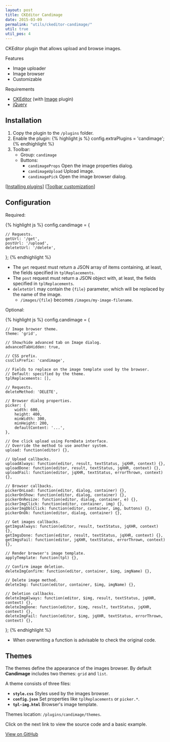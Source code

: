 ```yaml
---
layout: post
title: CKEditor Candimage
date: 2015-03-09
permalink: "utils/ckeditor-candimage/"
util: true
util_pos: 4
---
```


CKEditor plugin that allows upload and browse images.

<div class="grid grid-pad ctable">
    <div class="col-1-2">
        <div class="content">
            <div class="cheader">Features</div>
            <div class="cbody">
                <ul>
                    <li>Image uploader</li>
                    <li>Image browser</li>
                    <li>Customizable</li>
                </ul>
            </div>
        </div>
    </div>
    <div class="col-1-2">
        <div class="content">
            <div class="cheader">Requirements</div>
            <div class="cbody">
                <ul>
                    <li><a href="http://ckeditor.com">CKEditor</a> (with <a href="http://ckeditor.com/addon/image">Image</a> plugin)</li>
                    <li><a href="http://jquery.com/">jQuery</a></li>
                </ul>
            </div>
        </div>
    </div>
</div>

## Installation

1. Copy the plugin to the <code>/plugins</code> folder.
2. Enable the plugin:
{% highlight js %}
config.extraPlugins = 'candimage';
{% endhighlight %}
3. Toolbar:
    - Group: <code>candimage</code>
    - Buttons:
        - <code>candimageProps</code> Open the image properties dialog.
        - <code>candimageUpload</code> Upload image.
        - <code>candimagePick</code> Open the image browser dialog.

[<a href="http://docs.ckeditor.com/#!/guide/dev_plugins">Installing plugins</a>]
[<a href="http://docs.ckeditor.com/#!/guide/dev_toolbar">Toolbar customization</a>]

## Configuration

Required:

{% highlight js %}
config.candimage = {

    // Requests.
    getUrl: '/get',
    postUrl: '/upload',
    deletetUrl: '/delete',
};
{% endhighlight %}

- The <code>get</code> request must return a JSON array of items containing, at least, the fields specified in <code>tplReplacements</code>.
- The <code>post</code> request must return a JSON object with, at least, the fields specified in <code>tplReplacements</code>.
- <code>deletetUrl</code> may contain the <code>{file}</code> parameter, which will be replaced by the name of the image.
    - <code>/images/{file}</code> becomes <code>/images/my-image-filename</code>.

Optional:

{% highlight js %}
config.candimage = {

    // Image browser theme.
    theme: 'grid',

    // Show/hide advanced tab on Image dialog.
    advancedTabHidden: true,

    // CSS prefix.
    cssClsPrefix: 'candimage',

    // Fields to replace on the image template used by the browser.
    // Default: specified by the theme.
    tplReplacements: [],

    // Requests.
    deleteMethod: 'DELETE',

    // Browser dialog properties.
    picker: {
        width: 600,
        height: 400,
        minWidth: 300,
        minHeight: 200,
        defaultContent: '...',
    },

    // One click upload using FormData interface.
    // Override the method to use another system.
    upload: function(editor) {},

    // Upload callbacks.
    uploadAlways: function(editor, result, textStatus, jqXHR, context) {},
    uploadDone: function(editor, result, textStatus, jqXHR, context) {},
    uploadFail: function(editor, jqXHR, textStatus, errorThrown, context) {},

    // Browser callbacks.
    pickerOnLoad: function(editor, dialog, container) {},
    pickerOnShow: function(editor, dialog, container) {},
    pickerOnResize: function(editor, dialog, container, e) {},
    pickerImgClick: function(editor, container, img) {},
    pickerImgDblClick: function(editor, container, img, buttons) {},
    pickerOnOk: function(editor, dialog, container) {},

    // Get images callbacks.
    getImgsAlways: function(editor, result, textStatus, jqXHR, context) {},
    getImgsDone: function(editor, result, textStatus, jqXHR, context) {},
    getImgsFail: function(editor, jqXHR, textStatus, errorThrown, context) {},

    // Render browser's image template.
    applyTemplate: function(tpl) {},

    // Confirm image deletion.
    deleteImgConfirm: function(editor, container, $img, imgName) {},

    // Delete image method.
    deleteImg: function(editor, container, $img, imgName) {},

    // Deletion callbacks.
    deleteImgAlways: function(editor, $img, result, textStatus, jqXHR, context) {},
    deleteImgDone: function(editor, $img, result, textStatus, jqXHR, context) {},
    deleteImgFail: function(editor, $img, jqXHR, textStatus, errorThrown, context) {},    
};
{% endhighlight %}

- When overwriting a function is advisable to check the original code.

## Themes

The themes define the appearance of the images browser. By default <strong>Candimage</strong> includes two themes: <code>grid</code> and <code>list</code>.

A theme consists of three files:

- <code><strong>style.css</strong></code> Styles used by the images browser.
- <code><strong>config.json</strong></code> Set properties like <code>tplReplacements</code> or <code>picker.*</code>.
- <code><strong>tpl-img.html</strong></code> Browser's image template.

Themes location: <code>/plugins/candimage/themes</code>.

Click on the next link to view the source code and a basic example.

<p class="try-me">
    <a class="github" href="https://github.com/circunspecter/candimage">View on GitHub</a>
</p>